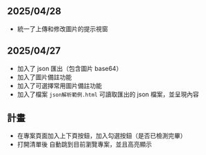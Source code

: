 ## 2025/04/28
- 統一了上傳和修改圖片的提示視窗

## 2025/04/27
- 加入了 json 匯出（包含圖片 base64）
- 加入了圖片備註功能
- 加入了可選擇常用圖片備註功能
- 加入了檔案 `json解析範例.html` 可讀取匯出的 json 檔案，並呈現內容

## 計畫
- 在專案頁面加入上下頁按鈕，加入勾選按鈕（是否已檢測完畢）
- 打開清單後 自動跳到目前瀏覽專案，並且高亮顯示